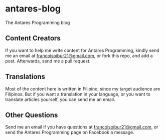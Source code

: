 # antares-blog

The Antares Programming blog


## Content Creators

If you want to help me write content for Antares Programming, kindly send me an email at francoisoibur21@gmail.com, or fork this repo, and add a post. Afterwards, send me a pull request.

## Translations

Most of the content here is written in Filipino, since my target audience are Filipinos. But if you want a translation in your language, or you want to translate articles yourself, you can send me an email.

## Other Questions

Send me an email if you have questions at francoisoibur21@gmail.com, or send the Antares Programming page on Facebook a message.